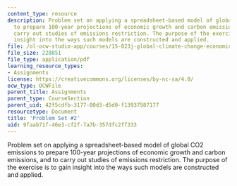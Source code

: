 ```yaml
---
content_type: resource
description: Problem set on applying a spreadsheet-based model of global CO2 emissions
  to prepare 100-year projections of economic growth and carbon emissions, and to
  carry out studies of emissions restriction. The purpose of the exercise is to gain
  insight into the ways such models are constructed and applied.
file: /ol-ocw-studio-app/courses/15-023j-global-climate-change-economics-science-and-policy-spring-2008/9faab71f46e3cf2f7a7b357dfc2ff333_assn2.pdf
file_size: 228851
file_type: application/pdf
learning_resource_types:
- Assignments
license: https://creativecommons.org/licenses/by-nc-sa/4.0/
ocw_type: OCWFile
parent_title: Assignments
parent_type: CourseSection
parent_uid: 42f5cdfb-3177-00d3-d5d0-f13937587177
resourcetype: Document
title: 'Problem Set #2'
uid: 9faab71f-46e3-cf2f-7a7b-357dfc2ff333
---
```

Problem set on applying a spreadsheet-based model of global CO2 emissions to prepare 100-year projections of economic growth and carbon emissions, and to carry out studies of emissions restriction. The purpose of the exercise is to gain insight into the ways such models are constructed and applied.